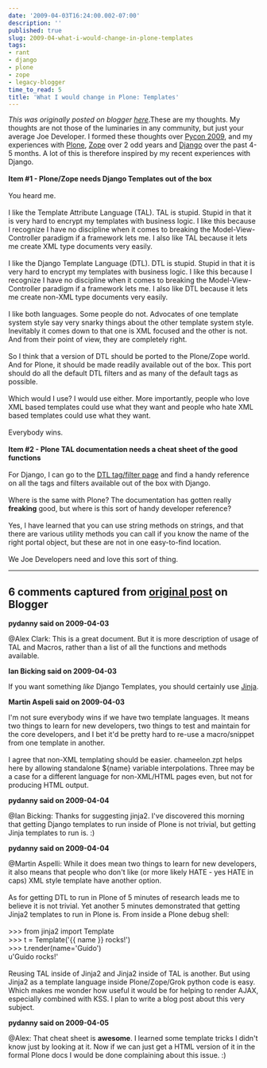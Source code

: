 ```yaml
---
date: '2009-04-03T16:24:00.002-07:00'
description: ''
published: true
slug: 2009-04-what-i-would-change-in-plone-templates
tags:
- rant
- django
- plone
- zope
- legacy-blogger
time_to_read: 5
title: 'What I would change in Plone: Templates'
---
```


*This was originally posted on blogger [here](https://pydanny.blogspot.com/2009/04/what-i-would-change-in-plone-templates.html)*.These are my thoughts. My thoughts are not those of the luminaries in any community, but just your average Joe Developer. I formed these thoughts over <a href="http://us.pycon.org/2009">Pycon 2009</a>, and my experiences with <a href="http://plone.org">Plone</a>, <a href="http://zope.org">Zope</a> over 2 odd years and <a href="http://djangoproject.com">Django</a> over the past 4-5 months. A lot of this is therefore inspired by my recent experiences with Django.<br /><br /><span style="font-weight: bold;">Item #1 - Plone/Zope needs Django Templates out of the box</span><br /><br />You heard me.<br /><br />I like the Template Attribute Language (TAL). TAL is stupid. Stupid in that it is very hard to encrypt my templates with business logic. I like this because I recognize I have no discipline when it comes to breaking the Model-View-Controller paradigm if a framework lets me. I also like TAL because it lets me create XML type documents very easily.<br /><br />I like the Django Template Language (DTL). DTL is stupid. Stupid in that it is very hard to encrypt my templates with business logic. I like this because I recognize I have no discipline when it comes to breaking the Model-View-Controller paradigm if a framework lets me. I also like DTL because it lets me create non-XML type documents very easily.<br /><br />I like both languages. Some people do not. Advocates of one template system style say very snarky things about the other template system style. Inevitably it comes down to that one is XML focused and the other is not. And from their point of view, they are completely right.<br /><br />So I think that a version of DTL should be ported to the Plone/Zope world. And for Plone, it should be made readily available out of the box. This port should do all the default DTL filters and as many of the default tags as possible.<br /><br />Which would I use? I would use either. More importantly, people who love XML based templates could use what they want and people who hate XML based templates could use what they want.<br /><br />Everybody wins.<br /><br /><span style="font-weight: bold;">Item #2 - Plone TAL documentation needs a cheat sheet of the good functions</span><br /><br />For Django, I can go to the <a href="http://docs.djangoproject.com/en/dev/ref/templates/builtins/">DTL tag/filter page</a> and find a handy reference on all the tags and filters available out of the box with Django.<br /><br />Where is the same with Plone? The documentation has gotten really <span style="font-weight: bold;">freaking</span> good, but where is this sort of handy developer reference?<br /><br />Yes, I have learned that you can use string methods on strings, and that there are various utility methods you can call if you know the name of the right portal object, but these are not in one easy-to-find location.<br /><br />We Joe Developers need and love this sort of thing.

---

## 6 comments captured from [original post](https://pydanny.blogspot.com/2009/04/what-i-would-change-in-plone-templates.html) on Blogger

**pydanny said on 2009-04-03**

@Alex Clark: This is a great document. But it is more description of usage of TAL and Macros, rather than a list of all the functions and methods available.

**Ian Bicking said on 2009-04-03**

If you want something <i>like</i> Django Templates, you should certainly use <a href="http://jinja.pocoo.org/2/" rel="nofollow">Jinja</a>.

**Martin Aspeli said on 2009-04-03**

I'm not sure everybody wins if we have two template languages. It means two things to learn for new developers, two things to test and maintain for the core developers, and I bet it'd be pretty hard to re-use a macro/snippet from one template in another.<br /><br />I agree that non-XML templating should be easier. chameelon.zpt helps here by allowing standalone ${name} variable interpolations. Three may be a case for a different language for non-XML/HTML pages even, but not for producing HTML output.

**pydanny said on 2009-04-04**

@Ian Bicking: Thanks for suggesting jinja2. I've discovered this morning that getting Django templates to run inside of Plone is not trivial, but getting Jinja templates to run is. :)

**pydanny said on 2009-04-04**

@Martin Aspelli: While it does mean two things to learn for new developers, it also means that people who don't like (or more likely HATE - yes HATE in caps) XML style template have another option. <br /><br />As for getting DTL to run in Plone of 5 minutes of research leads me to believe it is not trivial. Yet another 5 minutes demonstrated that getting Jinja2 templates to run in Plone is. From inside a Plone debug shell:<br /><br />&gt;&gt;&gt; from jinja2 import Template<br />&gt;&gt;&gt; t = Template('{{ name }} rocks!')<br />&gt;&gt;&gt;  t.render(name='Guido')<br />u'Guido rocks!'<br /><br />Reusing TAL inside of Jinja2 and Jinja2 inside of TAL is another. But using Jinja2 as a template language inside Plone/Zope/Grok python code is easy. Which makes me wonder how useful it would be for helping to render AJAX, especially combined with KSS. I plan to write a blog post about this very subject.

**pydanny said on 2009-04-05**

@Alex: That cheat sheet is <b>awesome</b>. I learned some template tricks I didn't know just by looking at it. Now if we can just get a HTML version of it in the formal Plone docs I would be done complaining about this issue. :)


